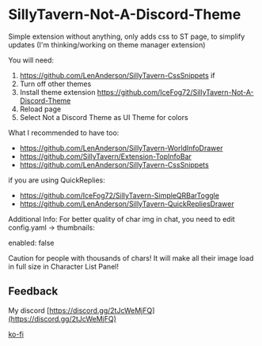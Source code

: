 # SillyTavern-Not-A-Discord-Theme

Simple extension without anything, only adds css to ST page, to simplify updates (I'm thinking/working on theme manager extension)

You will need:

1. https://github.com/LenAnderson/SillyTavern-CssSnippets if
2. Turn off other themes
3. Install theme extension https://github.com/IceFog72/SillyTavern-Not-A-Discord-Theme
4. Reload page
5. Select Not a Discord Theme as UI Theme for colors

What I recommended to have too:

- https://github.com/LenAnderson/SillyTavern-WorldInfoDrawer
- https://github.com/SillyTavern/Extension-TopInfoBar
- https://github.com/LenAnderson/SillyTavern-CssSnippets

if you are using QuickReplies:

- https://github.com/IceFog72/SillyTavern-SimpleQRBarToggle
- https://github.com/LenAnderson/SillyTavern-QuickRepliesDrawer


Additional Info:
  For better quality of char img in chat, you need to edit config.yaml -> thumbnails:

  enabled: false

  Caution for people with thousands of chars! It will make all their image load in full size in Character List Panel!


## Feedback

My discord [https://discord.gg/2tJcWeMjFQ](https://discord.gg/2tJcWeMjFQ)

[ko-fi](https://ko-fi.com/icefog72)
